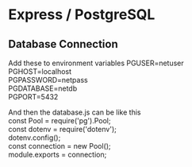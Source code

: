 # Express / PostgreSQL

## Database Connection
Add these to environment variables
PGUSER=netuser<br>
PGHOST=localhost<br>
PGPASSWORD=netpass<br>
PGDATABASE=netdb<br>
PGPORT=5432

And then the database.js can be like this <br>
const Pool = require('pg').Pool;<br>
const dotenv = require('dotenv');<br>
dotenv.config();<br>
const connection = new Pool();<br>
module.exports = connection;<br>